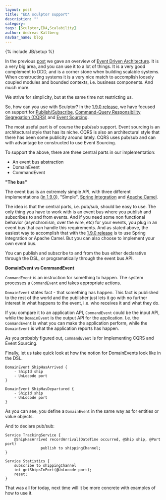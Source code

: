 ```yaml
---
layout: post
title: "EDA sculptor support"
description: ""
category: 
tags: [Sculptor,EDA,Scalability]
author: Andreas Källberg
navbar_name: blog
---
```

{% include JB/setup %}

In the previous [post][1] we gave an overview of [Event Driven Architecture][2]. It is a very big area, and you can use it to a lot of things.
It is a very good complement to DDD, and is a corner stone when building scalable systems.
When constructing systems it is a very nice match to accomplish loosely coupled modules and bounded contexts, i.e. business components. And much more.

We strive for simplicity, but at the same time not restricting us.

So, how can you use with Sculptor?
In the [1.9.0 release][8], we have focused on support for [Publish/Subscribe][3], [Command-Query Responsibility Segregation (CQRS)][4] and [Event Sourcing][5].

The most useful part is of course the pub/sub support. Event sourcing is an architectural style that has its niche. CQRS is also an architectural style that there has been some publicity around lately. CQRS uses pub/sub and can with advantage be constructed to use Event Sourcing.

To support the above, there are three central parts in our implementation:

  * An event bus abstraction
  * DomainEvent
  * CommandEvent


**"The bus"**

The event bus is an extremely simple API, with three different implementations ([in 1.9.0][8]), "Simple", [Spring Integration][6] and [Apache Camel][7].

The idea is that the central parts, i.e. pub/sub, should be easy to use. The only thing you have to work with is an event bus where you publish and subscribes to and from events. And if you need some non functional behavior (asynchronism, over the wire, etc) for your events, you plug in an event bus that can handle this requirements.
And as stated above, the easiest way to accomplish that with the [1.9.0 release][8] is to use Spring Integration or Apache Camel. But you can also choose to implement your own event bus.

You can publish and subscribe to and from the bus either declarative through the DSL, or programatically through the event bus API.


**DomainEvent vs CommandEvent**

`CommandEvent` is an instruction for something to happen. The system processes a `CommandEvent` and takes appropriate actions.

`DomainEvent` states fact - that something has happen. This fact is published to the rest of the world and the publisher just lets it go with no further interest in what happens to the event, i.e. who receives it and what they do.

If you compare it to an application API, `CommandEvent` could be the input API, while the `DomainEvent` is the output API for the application. I.e. the `CommandEvent` is what you can make the application perform, while the `DomainEvent` is what the application reports has happen.

As you probably figured out, `CommandEvent` is for implementing CQRS and Event Sourcing.

Finally, let us take quick look at how the notion for DomainEvents look like in the DSL.

~~~
DomainEvent ShipHasArrived {
    - ShipId ship
    - UnLocode port
}

DomainEvent ShipHasDepartured {
    - ShipId ship
    - UnLocode port
}
~~~

As you can see, you define a `DomainEvent` in the same way as for entities or value objects.

And to declare pub/sub:

~~~
Service TrackingService {
    @ShipHasArrived recordArrival(DateTime occurred, @Ship ship, @Port port)
                publish to shippingChannel;
}

Service Statistics {
    subscribe to shippingChannel
    int getShipsInPort(@UnLocode port);
    reset;
}
~~~

That was all for today, next time will it be more concrete with examples of how to use it.


   [1]: /2010/07/15/eda-overview
   [2]: https://en.wikipedia.org/wiki/Event-driven_architecture
   [3]: https://en.wikipedia.org/wiki/Publish/subscribe
   [4]: https://www.udidahan.com/2009/12/09/clarified-cqrs/
   [5]: https://martinfowler.com/eaaDev/EventSourcing.html
   [6]: https://www.springsource.org/spring-integration
   [7]: https://camel.apache.org/
   [8]: /documentation/whats-new#version-190
